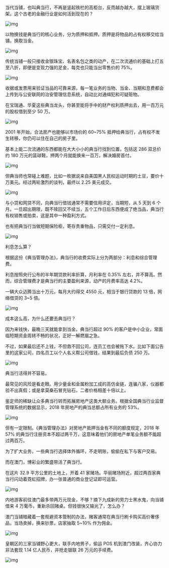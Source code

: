 当代当铺，也叫典当行，不再是竖起铁栏的高柜台，反而越办越大，摆上玻璃货架。这个古老的金融行业是如何活到现在的？



![img](https://mmbiz.qpic.cn/mmbiz_gif/SlOqFKqEO4EjwrjSB4HjawurfKvqrSR49Pibe6V3cYXaur3vAibTjCKDjicprlyvqu0p0tzmonTCaevm0EOZmW7qA/640?wx_fmt=gif)



以物换钱是典当行的核心业务，分为质押和抵押。质押是将物品的占有权移交给当铺，换取当金。



![img](https://mmbiz.qpic.cn/mmbiz_gif/SlOqFKqEO4EjwrjSB4HjawurfKvqrSR4zFvuD5fcJticFQ2XkyHjkdQ2yb3C3D2qhySx0LduxiaImTcVuOgA1xnw/640?wx_fmt=gif)



传统当铺一般只接收金银珠宝、名表名包之类的动产，在二次流通价的基础上打五至八折，即便是变现力强的足金，每克也只能当出零售价的 75%。



![img](https://mmbiz.qpic.cn/mmbiz_png/SlOqFKqEO4EjwrjSB4HjawurfKvqrSR4BFvVsxicA9XWb7dHkeaxibxUk3RCbXyMWqdGOWhNG6v40Iibic8nVYcswA/640?wx_fmt=png)



收据或发票用来验证当品的可靠来源，每一笔业务的当物、当金、当期和息费都会上传到与公安联网的治安管理信息系统，自动比对通缉犯和可疑赃物。

 

在宝瑞通、华夏这些典当龙头，你甚至能将手中的财产权利质押出去，用一百万元的股权借到至少 50 万。



![img](https://mmbiz.qpic.cn/mmbiz_gif/SlOqFKqEO4EjwrjSB4HjawurfKvqrSR4vjM6HnGHajCiaHBiafVU90jV0icodnVXicQOztycojupH3umBbPnl0JWZQ/640?wx_fmt=gif)



2001 年开始，合法房产也能够以市场价的 60~75% 抵押给典当行，占有权不发生转移，你仍可以住在自己的房子里。





基本上能二次流通的东西都能在大大小小的典当行找到位置，包括这 286 双总价约 180 万元的篮球鞋，押两个月就能换来一百万，解决婚房首付。



![img](https://mmbiz.qpic.cn/mmbiz_png/SlOqFKqEO4EjwrjSB4HjawurfKvqrSR4kmbupgwYSVzLyPfM9zjcHsQ3Jow5uDhfsygk36JEFqJo9ddLZV2iclw/640?wx_fmt=png)



但典当师也常碰上难题，比如一枚据说来自美国黑人民权运动时期的土豆，要价十万美元。经过两轮激烈的谈判，最终以 2.25 美元成交。



![img](https://mmbiz.qpic.cn/mmbiz_gif/SlOqFKqEO4EjwrjSB4HjawurfKvqrSR4z9WVrRlvzlm9RxWl1oqXXYyvAPOcfqVrxZMFwPJibk3ibf2LBxn6R5kw/640?wx_fmt=gif)



与小贷和网贷不同，向典当行借钱通常不需要信用评定，当期短，从 5 天到 6 个月。一旦超出期限，既不赎回又不续当，五个工作日后东西便成了绝当品，典当行有权销售或拍卖，这是其中一种盈利方式。

 

也有把典当行当做短期保险柜，寄存贵重物品，只需交付一定利息。



![img](https://mmbiz.qpic.cn/mmbiz_gif/SlOqFKqEO4EjwrjSB4HjawurfKvqrSR4m0H1cLqC0NU0L1SvsXSeoW1rSRdLRViaGf9OK6CicJREqPSMRVZcE49w/640?wx_fmt=gif)



利息怎么算？



根据这份《典当管理办法》，典当行的收费实际上分为两部分：利息和综合管理费。



利息按照央行公布的半年期贷款利率折算，月利率在 0.35% 左右，并不算高。然而，综合管理费才是典当行的主要盈利来源，动产的月费率高达 4.2%。



一辆大众迈腾当出十万元，每月大约得交 4550 元，相当于银行贷款的 13 倍，网络借贷的 3~5 倍。



![img](https://mmbiz.qpic.cn/mmbiz_png/SlOqFKqEO4EjwrjSB4HjawurfKvqrSR4nBVoc0K2zJk3pWnD2U0SnTWWwaLlCbxvdYlP38jB0o53yoJic6JTpgg/640?wx_fmt=png)



成本这么高，为什么还要去典当行？

 

因为来钱快，最晚三天就能拿到当金。典当行超过 90% 的客户是中小企业，常面临短期资金周转不畅的状况，正好一解燃眉之急。



不过，如果最后还不上钱，不但救不回公司，连员工也会被拖下水。比如下面公告里的这家公司，四名员工以个人名义帮公司借钱，结果到最后负债 250 万。



![img](https://mmbiz.qpic.cn/mmbiz_png/SlOqFKqEO4EjwrjSB4HjawurfKvqrSR4oqDq0ufrmxhqO6EVNekUicv0UlSY9uqIEKKBURFNmBiaricpPjic4ksBTw/640?wx_fmt=png)



典当行活得并不容易。



最常见的风险是看走眼。用少量金和金属粉加工成的高仿金链，连骗八家，仪器都验不出真假；或是拿莫桑石冒充钻石，二者价格相差十倍以上。

 

鉴定师的稀缺让众多典当行转而拓展房地产这类大额业务。根据全国典当行业监督管理系统的数据显示，2018 年房地产的典当总额占所有业务的 53%。



![img](https://mmbiz.qpic.cn/mmbiz_png/SlOqFKqEO4EjwrjSB4HjawurfKvqrSR44fVA1ib5YJl0EtIShDuib5ibjicHNH5yNO0Uor8pAIKGPDAopgZNiaSCX1A/640?wx_fmt=png)



但有一定限制。《典当管理办法》对房地产抵押当金有不同的额度规定，2018 年 57% 的典当行注册资本不超过两千万，这意味着他们的房地产单笔业务额不能超过两百万。



为了扩大业务，一些典当行选择体外循环，不走明账，偷偷在私下与客户交易。



而在澳门，博彩业的繁盛带活了典当行。

 

在这片 32.9 平方公里的土地上，开着 41 家赌场。华丽赌场附近，超过两百家典当行闪动着霓虹招牌，办一张普通的商业登记证即可运营。



![img](https://mmbiz.qpic.cn/mmbiz_gif/SlOqFKqEO4EjwrjSB4HjawurfKvqrSR4sqtuNaasCzzIeUVrNTQZ3DRa1pZetiayxpLG1F6U5ewlBsb50LlEJng/640?wx_fmt=gif)



内地游客前往澳门最多带两万元现金，不够？摘下九成新的劳力士黑水鬼，向当铺借来 4 万葡币，重新杀回赌桌。但钱很快又输光了，怎么办？

 

澳门当铺暗藏着一套规避资本管制的办法，赌客通常在典当行刷卡购买高价奢侈品，当场卖掉，换来钞票，店家抽取 5~10% 作为佣金。



![img](https://mmbiz.qpic.cn/mmbiz_gif/SlOqFKqEO4EjwrjSB4HjawurfKvqrSR4ia6NfBYfj1z12eTqe4Vq5nedAbjHbCwLuYzlZLofqjTVkfWB08RwDHg/640?wx_fmt=gif)



皇朝区的三家当铺野心更大，联手内地男子，偷运 POS 机到澳门改装，齐心协力非法套现 1.14 亿人民币，并抢走银联 26 万元的手续费。



![img](https://mmbiz.qpic.cn/mmbiz_png/SlOqFKqEO4EjwrjSB4HjawurfKvqrSR4UQQ554CAAY20wZgzJ4so5ZJ3AGMDkniaWB3Ce83Hic0wia7RYJymmmS6g/640?wx_fmt=png)
